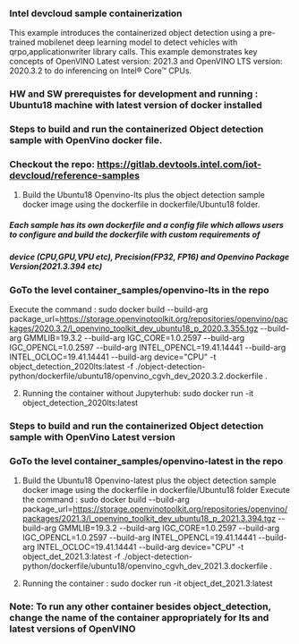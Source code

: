 ### Intel devcloud sample containerization  

This example introduces the containerized object detection using a pre-trained mobilenet deep learning model  to detect vehicles 
with qrpo,applicationwriter library calls. 
This example demonstrates key concepts of OpenVINO Latest version: 2021.3 and OpenVINO LTS version: 2020.3.2 to do inferencing on Intel® Core™ CPUs.

### HW and SW prerequistes for development and running : Ubuntu18 machine with latest version of  docker installed 

### Steps to build and run the containerized Object detection sample with  OpenVino docker file.
### Checkout the repo: https://gitlab.devtools.intel.com/iot-devcloud/reference-samples

1. Build the Ubuntu18 Openvino-lts plus the object detection sample docker image  using the dockerfile in dockerfile/Ubuntu18 folder.

##### Each sample has its own dockerfile and  a config file which allows users to configure and build the dockerfile with custom requirements of 
##### device (CPU,GPU,VPU etc), Precision(FP32, FP16) and Openvino Package Version(2021.3.394 etc) 

### GoTo the level container_samples/openvino-lts in the repo
Execute the command :
    sudo docker build --build-arg package_url=https://storage.openvinotoolkit.org/repositories/openvino/packages/2020.3.2/l_openvino_toolkit_dev_ubuntu18_p_2020.3.355.tgz 
	--build-arg GMMLIB=19.3.2 
	--build-arg IGC_CORE=1.0.2597 
	--build-arg IGC_OPENCL=1.0.2597 
	--build-arg INTEL_OPENCL=19.41.14441 
	--build-arg INTEL_OCLOC=19.41.14441
	--build-arg device="CPU"
	-t object_detection_2020lts:latest 
	-f ./object-detection-python/dockerfile/ubuntu18/openvino_cgvh_dev_2020.3.2.dockerfile .

2. Running the container without Jupyterhub:
      sudo docker run -it object_detection_2020lts:latest
	  
### Steps to build and run  the containerized Object detection sample with OpenVino Latest version 
###  GoTo the level container_samples/openvino-latest  in the repo
1. Build the Ubuntu18 Openvino-latest plus the object detection sample docker image  using the dockerfile in dockerfile/Ubuntu18 folder
Execute the command :
sudo docker build --build-arg package_url=https://storage.openvinotoolkit.org/repositories/openvino/packages/2021.3/l_openvino_toolkit_dev_ubuntu18_p_2021.3.394.tgz 
--build-arg GMMLIB=19.3.2 
--build-arg IGC_CORE=1.0.2597 
--build-arg IGC_OPENCL=1.0.2597
 --build-arg INTEL_OPENCL=19.41.14441
 --build-arg INTEL_OCLOC=19.41.14441 
 --build-arg device="CPU" 
 -t object_det_2021.3:latest 
 -f ./object-detection-python/dockerfile/ubuntu18/openvino_cgvh_dev_2021.3.dockerfile .

2. Running the container :
      sudo docker run -it object_det_2021.3:latest

### Note:  To run any other container besides object_detection, change the name of the container appropriately for lts and latest versions of OpenVINO 